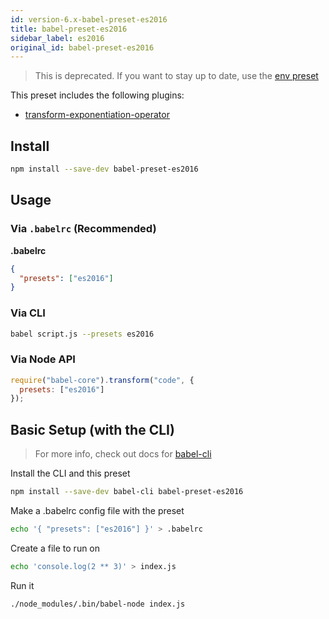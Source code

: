 ```yaml
---
id: version-6.x-babel-preset-es2016
title: babel-preset-es2016
sidebar_label: es2016
original_id: babel-preset-es2016
---
```


> This is deprecated. If you want to stay up to date, use the [env preset](https://babeljs.io/docs/en/babel-preset-env)

This preset includes the following plugins:

- [transform-exponentiation-operator](https://babeljs.io/docs/en/babel-plugin-transform-exponentiation-operator)

## Install

```sh
npm install --save-dev babel-preset-es2016
```

## Usage

### Via `.babelrc` (Recommended)

**.babelrc**

```json
{
  "presets": ["es2016"]
}
```

### Via CLI

```sh
babel script.js --presets es2016
```

### Via Node API

```javascript
require("babel-core").transform("code", {
  presets: ["es2016"]
});
```

## Basic Setup (with the CLI)

> For more info, check out docs for [babel-cli](https://babeljs.io/docs/en/babel-cli)

Install the CLI and this preset

```sh
npm install --save-dev babel-cli babel-preset-es2016
```

Make a .babelrc config file with the preset

```sh
echo '{ "presets": ["es2016"] }' > .babelrc
```

Create a file to run on

```sh
echo 'console.log(2 ** 3)' > index.js
```

Run it

```sh
./node_modules/.bin/babel-node index.js
```

